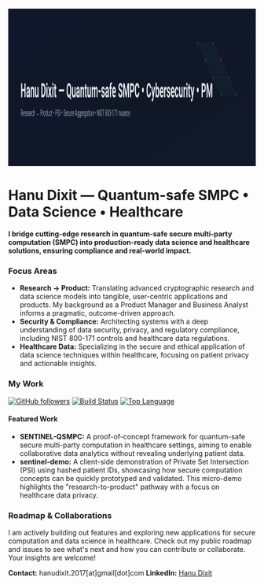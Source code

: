 <p align="center">
  <img src="assets/profile-banner.svg" alt="Hanu Dixit — Quantum-safe SMPC • Data Science • Healthcare" width="1280" height="320">
</p>

# Hanu Dixit — Quantum-safe SMPC • Data Science • Healthcare

**I bridge cutting-edge research in quantum-safe secure multi-party computation (SMPC) into production-ready data science and healthcare solutions, ensuring compliance and real-world impact.**

### Focus Areas

*   **Research → Product:** Translating advanced cryptographic research and data science models into tangible, user-centric applications and products. My background as a Product Manager and Business Analyst informs a pragmatic, outcome-driven approach.
*   **Security & Compliance:** Architecting systems with a deep understanding of data security, privacy, and regulatory compliance, including NIST 800-171 controls and healthcare data regulations.
*   **Healthcare Data:** Specializing in the secure and ethical application of data science techniques within healthcare, focusing on patient privacy and actionable insights.

### My Work

[![GitHub followers](https://img.shields.io/github/followers/hanudixit?style=flat)](https://github.com/hanudixit) [![Build Status](https://img.shields.io/github/actions/workflow/status/hanudixit/sentinel-demo/build.yml?label=build)](https://github.com/hanudixit/sentinel-demo/actions) [![Top Language](https://img.shields.io/github/languages/top/hanudixit/SENTINEL-QSMPC)](https://github.com/hanudixit/SENTINEL-QSMPC)

#### Featured Work

*   **SENTINEL-QSMPC:** A proof-of-concept framework for quantum-safe secure multi-party computation in healthcare settings, aiming to enable collaborative data analytics without revealing underlying patient data.
*   **sentinel-demo:** A client-side demonstration of Private Set Intersection (PSI) using hashed patient IDs, showcasing how secure computation concepts can be quickly prototyped and validated. This micro-demo highlights the "research-to-product" pathway with a focus on healthcare data privacy.

### Roadmap & Collaborations

I am actively building out features and exploring new applications for secure computation and data science in healthcare. Check out my public roadmap and issues to see what's next and how you can contribute or collaborate. Your insights are welcome!

**Contact:** hanudixit.2017[at]gmail[dot]com
**LinkedIn:** [Hanu Dixit](https://www.linkedin.com/in/hanukdixit07)

